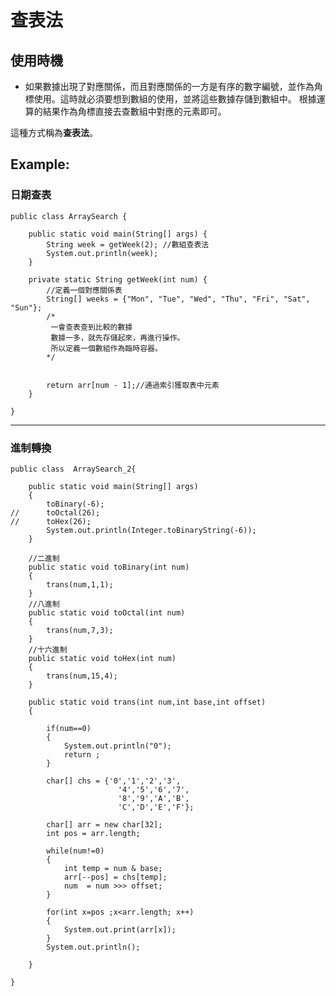 # 查表法
## 使用時機
  - 如果數據出現了對應關係，而且對應關係的一方是有序的數字編號，並作為角標使用。這時就必須要想到數組的使用，並將這些數據存儲到數組中。
  根據運算的結果作為角標直接去查數組中對應的元素即可。
  
  這種方式稱為**查表法**。
  

## Example:
### 日期查表

    public class ArraySearch {
    
    	public static void main(String[] args) {
    		String week = getWeek(2); //數組查表法
    		System.out.println(week);
    	}
    
    	private static String getWeek(int num) {
    		//定義一個對應關係表
    		String[] weeks = {"Mon", "Tue", "Wed", "Thu", "Fri", "Sat", "Sun"};
    		/*
    		 一會查表查到比較的數據
    		 數據一多，就先存儲起來，再進行操作。
    		 所以定義一個數組作為臨時容器。
    		*/
    		
    		
    		return arr[num - 1];//通過索引獲取表中元素
    	}
    
    }
    
   ---------
### 進制轉換

    public class  ArraySearch_2{

    	public static void main(String[] args) 
    	{
    		toBinary(-6);
    //		toOctal(26);
    //		toHex(26);
    		System.out.println(Integer.toBinaryString(-6));
    	}
    
    	//二進制
    	public static void toBinary(int num)
    	{
    		trans(num,1,1);
    	}
    	//八進制
    	public static void toOctal(int num)
    	{
    		trans(num,7,3);
    	}
    	//十六進制
    	public static void toHex(int num)
    	{
    		trans(num,15,4);
    	}
    
    	public static void trans(int num,int base,int offset)
    	{
    
    		if(num==0)
    		{
    			System.out.println("0");
    			return ;
    		}
    		
    		char[] chs = {'0','1','2','3',
    						'4','5','6','7',
    						'8','9','A','B',
    						'C','D','E','F'};
    		
    		char[] arr = new char[32];
    		int pos = arr.length;
    
    		while(num!=0)
    		{
    			int temp = num & base;
    			arr[--pos] = chs[temp];
    			num  = num >>> offset;
    		}
    
    		for(int x=pos ;x<arr.length; x++)
    		{
    			System.out.print(arr[x]);
    		}
    		System.out.println();
    
    	}
    
    }
